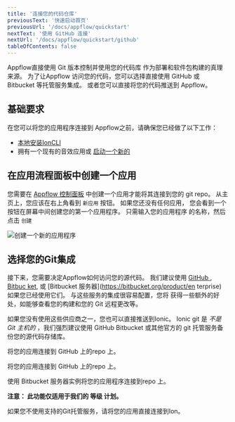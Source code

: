 ```yaml
---
title: '连接您的代码仓库'
previousText: '快速启动首页'
previousUrl: '/docs/appflow/quickstart'
nextText: '使用 GitHub 连接'
nextUrl: '/docs/appflow/quickstart/github'
tableOfContents: false
---
```


Appflow直接使用 Git 版本控制并使用您的代码库 作为部署和软件包构建的真理来源。 为了让Appflow 访问您的代码，您可以选择直接使用 GitHub 或 Bitbucket 等托管服务集成。 或者您可以直接将您的代码推送到 Appflow。

## 基础要求

在您可以将您的应用程序连接到 Appflow之前，请确保您已经做了以下工作：

* [本地安装IonCLI](/docs/cli#installation)
* 拥有一个现有的音效应用或 [启动一个新的](/docs/cli/commands/start/)

## 在应用流程面板中创建一个应用

您需要在 [Appflow 控制面板](https://dashboard.ionicframework.com) 中创建一个应用才能将其连接到您的 git repo。 从主页上，您应该在右上角看到 `新应用` 按钮。 如果您还没有任何应用， 您会看到一个按钮在屏幕中间创建您的第一个应用程序。 只需输入您的应用程序 的名称，然后点击 `创建`

![创建一个新的应用程序](/docs/assets/img/appflow/ss-create-app.png)

## 选择您的Git集成

接下来，您需要决定Appflow如何访问您的源代码。 我们建议使用 [GitHub ](https://github.com/), [Bitbuc ket](https://bitbucket.org/), 或 [Bitbucket 服务器](https://bitbucket.org/product/en terprise) 如果您已经使用它们。 与这些服务的集成很容易配置，您将 获得一些额外的好处，如能够查看您的构建和您的 Git 远程更改等。

如果您没有使用这些供应商之一，您也可以直接推送到Ionic。 Ionic git 是 *不是 Git 主机的* ，我们强烈建议使用 GitHub Bitbucket 或其他官方的 git 托管服务备份您的源代码存储库。

<docs-cards> <docs-card header="Connect using GitHub" href="/docs/appflow/quickstart/github" icon="/docs/assets/icons/guide-github-icon.png"> 

将您的应用连接到 GitHub 上的repo 上。</docs-card>

<docs-card header="Connect using Bitbucket" href="/docs/appflow/quickstart/bitbucket" icon="/docs/assets/icons/guide-bitbucket-icon.png"> 

将您的应用连接到 GitHub 上的repo 上。</docs-card>

<docs-card header="Connect using Bitbucket Server" href="/docs/appflow/quickstart/bitbucket-server" icon="/docs/assets/icons/guide-bitbucket-icon.png"> 

使用 Bitbucket 服务器实例将您的应用程序连接到repo 上。

**注意： 此功能仅适用于我们的 等级 计划。** </docs-card>

<docs-card header="Connect using Ionic" href="/docs/appflow/quickstart/ionic-remote" icon="/docs/assets/icons/guide-ionic-icon.png"> 

如果您不使用支持的Git托管服务，请将您的应用直接连接到Ion。</docs-card> </docs-cards>